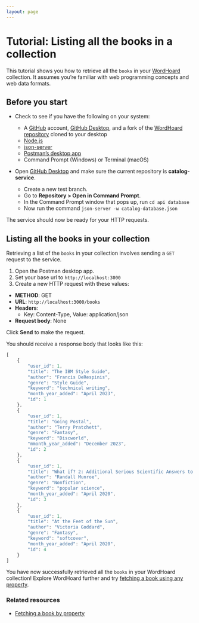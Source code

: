 ```yaml
---
layout: page
---
```


# Tutorial: Listing all the books in a collection

This tutorial shows you how to retrieve all the `books` in your [WordHoard](/../../overview.md) collection. It assumes you’re familiar with web programming concepts and web data formats.

## Before you start

* Check to see if you have the following on your system:
  * A [GitHub](https://github.com/) account, [GitHub Desktop](https://desktop.github.com/), and a fork of the [WordHoard repository](https://github.com/cherylkc/catalog-service.git) cloned to your desktop
  * [Node.js](https://nodejs.org/en/download/package-manager)
  * [json-server](https://www.npmjs.com/package/json-server)
  * [Postman’s desktop app](https://www.postman.com/downloads/)
  * Command Prompt (Windows) or Terminal (macOS)

* Open [GitHub Desktop](https://desktop.github.com/) and make sure the current repository is **catalog-service**.
  * Create a new test branch.
  * Go to **Repository > Open in Command Prompt**.
  * In the Command Prompt window that pops up, run `cd api database`
  * Now run the command `json-server -w catalog-database.json`

The service should now be ready for your HTTP requests.

## Listing all the books in your collection

Retrieving a list of the `books` in your collection involves sending a `GET` request to the service.

1. Open the Postman desktop app.
2. Set your base url to `http://localhost:3000`
3. Create a new HTTP request with these values:

* **METHOD**: GET
* **URL**: `http://localhost:3000/books`
* **Headers**:
  * Key: Content-Type, Value: application/json
* **Request body**: None

Click **Send** to make the request.

You should receive a response body that looks like this:

```js
[
    {
        "user_id": 1,
        "title": "The IBM Style Guide",
        "author": "Francis DeRespinis",
        "genre": "Style Guide",
        "keyword": "technical writing",
        "month_year_added": "April 2023",
        "id": 1
    },
    {
        "user_id": 1,
        "title": "Going Postal",
        "author": "Terry Pratchett",
        "genre": "Fantasy",
        "keyword": "Discworld",
        "mmonth_year_added": "December 2023",
        "id": 2
    },
    {
        "user_id": 1,
        "title": "What if? 2: Additional Serious Scientific Answers to Absurd Hypothetical Questions",
        "author": "Randall Munroe",
        "genre": "Nonfiction",
        "keyword": "popular science",
        "month_year_added": "April 2020",
        "id": 3
    },
    {
        "user_id": 1,
        "title": "At the Feet of the Sun",
        "author": "Victoria Goddard",
        "genre": "Fantasy",
        "keyword": "softcover",
        "month_year_added": "April 2020",
        "id": 4
    }
]
```

You have now successfully retrieved all the `books` in your WordHoard collection! Explore WordHoard further and try [fetching a book using any property](fetching-a-book-by-property.md).

### Related resources

* [Fetching a book by property](fetching-a-book-by-property.md)
